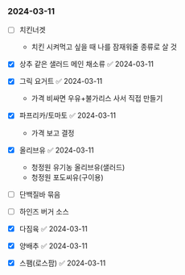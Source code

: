 ### 2024-03-11 
- [ ] 치킨너겟
	- 치킨 시켜먹고 싶을 때 나를 잠재워줄 종류로 살 것 
- [x] 상추 같은 샐러드 메인 채소류 ✅ 2024-03-11
- [x] 그릭 요거트 ✅ 2024-03-11
	- 가격 비싸면 우유+불가리스 사서 직접 만들기
- [x] 파프리카/토마토 ✅ 2024-03-11
	- 가격 보고 결정 
- [x] 올리브유 ✅ 2024-03-11
	- 청정원 유기농 올리브유(샐러드) 
	- 청정원 포도씨유(구이용)
- [ ] 단백질바 묶음 
- [ ] 하인즈 버거 소스 
- [x] 다짐육 ✅ 2024-03-11
- [x] 양배추 ✅ 2024-03-11
- [x] 스팸(로스팜) ✅ 2024-03-11


